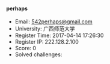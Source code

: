 #### perhaps  

* Email: 542perhaps@gmail.com  
* University: 广西师范大学  
* Register Time: 2017-04-14 17:26:30  
* Register IP: 222.128.2.100  
* Score: 0  
* Solved challenges: 
